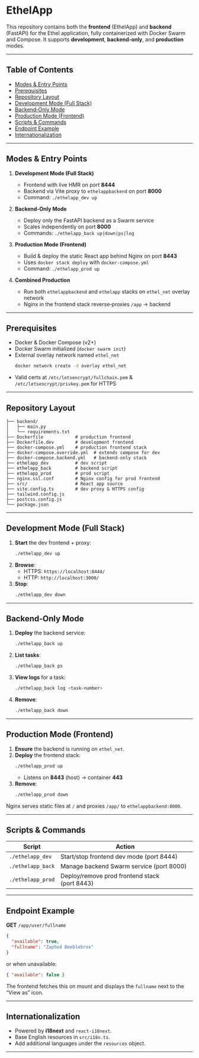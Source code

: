 # EthelApp

This repository contains both the **frontend** (EthelApp) and **backend** (FastAPI) for the Ethel application, fully containerized with Docker Swarm and Compose. It supports **development**, **backend‑only**, and **production** modes.

---

## Table of Contents

- [Modes & Entry Points](#modes--entry-points)  
- [Prerequisites](#prerequisites)  
- [Repository Layout](#repository-layout)  
- [Development Mode (Full Stack)](#development-mode-full-stack)  
- [Backend‑Only Mode](#backend-only-mode)  
- [Production Mode (Frontend)](#production-mode-frontend)  
- [Scripts & Commands](#scripts--commands)  
- [Endpoint Example](#endpoint-example)  
- [Internationalization](#internationalization)  

---

## Modes & Entry Points

1. **Development Mode (Full Stack)**
   - Frontend with live HMR on port **8444**  
   - Backend via Vite proxy to `ethelappbackend` on port **8000**  
   - Command: `./ethelapp_dev up`

2. **Backend‑Only Mode**
   - Deploy only the FastAPI backend as a Swarm service  
   - Scales independently on port **8000**  
   - Commands: `./ethelapp_back up|down|ps|log`

3. **Production Mode (Frontend)**
   - Build & deploy the static React app behind Nginx on port **8443**  
   - Uses `docker stack deploy` with `docker-compose.yml`  
   - Command: `./ethelapp_prod up`

4. **Combined Production**  
   - Run both `ethelappbackend` and `ethelapp` stacks on `ethel_net` overlay network  
   - Nginx in the frontend stack reverse‑proxies `/app` → backend  

---

## Prerequisites

- Docker & Docker Compose (v2+)  
- Docker Swarm initialized (`docker swarm init`)  
- External overlay network named `ethel_net`  
  ```bash
  docker network create -d overlay ethel_net
  ```  
- Valid certs at `/etc/letsencrypt/fullchain.pem` & `/etc/letsencrypt/privkey.pem` for HTTPS

---

## Repository Layout

```text
├── backend/
│   ├── main.py
│   └── requirements.txt
├── Dockerfile            # production frontend
├── Dockerfile.dev        # development frontend
├── docker-compose.yml    # production frontend stack
├── docker-compose.override.yml  # extends compose for dev
├── docker-compose.backend.yml   # backend-only stack
├── ethelapp_dev          # dev script
├── ethelapp_back         # backend script
├── ethelapp_prod         # prod script
├── nginx.ssl.conf        # Nginx config for prod frontend
├── src/                  # React app source
├── vite.config.ts        # dev proxy & HTTPS config
├── tailwind.config.js
├── postcss.config.js
└── package.json
```

---

## Development Mode (Full Stack)

1. **Start** the dev frontend + proxy:
   ```bash
   ./ethelapp_dev up
   ```
2. **Browse**:
   - HTTPS: `https://localhost:8444/`  
   - HTTP: `http://localhost:3000/`  
3. **Stop**:
   ```bash
   ./ethelapp_dev down
   ```

---

## Backend‑Only Mode

1. **Deploy** the backend service:
   ```bash
   ./ethelapp_back up
   ```
2. **List tasks**:
   ```bash
   ./ethelapp_back ps
   ```
3. **View logs** for a task:
   ```bash
   ./ethelapp_back log <task-number>
   ```
4. **Remove**:
   ```bash
   ./ethelapp_back down
   ```

---

## Production Mode (Frontend)

1. **Ensure** the backend is running on `ethel_net`.  
2. **Deploy** the frontend stack:
   ```bash
   ./ethelapp_prod up
   ```
   - Listens on **8443** (host) → container **443**  
3. **Remove**:
   ```bash
   ./ethelapp_prod down
   ```

Nginx serves static files at `/` and proxies `/app/` to `ethelappbackend:8000`.

---

## Scripts & Commands

| Script            | Action                                          |
|-------------------|-------------------------------------------------|
| `./ethelapp_dev`  | Start/stop frontend dev mode (port 8444)        |
| `./ethelapp_back` | Manage backend Swarm service (port 8000)        |
| `./ethelapp_prod` | Deploy/remove prod frontend stack (port 8443)   |

---

## Endpoint Example

**GET** `/app/user/fullname`  
```json
{ 
  "available": true,
  "fullname": "Zaphod Beeblebrox"
}
```  
or when unavailable:  
```json
{ "available": false }
```

The frontend fetches this on mount and displays the `fullname` next to the “View as” icon.

---

## Internationalization

- Powered by **i18next** and `react-i18next`.  
- Base English resources in `src/i18n.ts`.  
- Add additional languages under the `resources` object.

---
